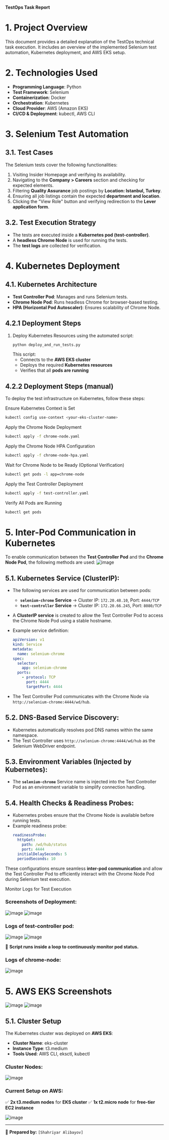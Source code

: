 **TestOps Task Report**

# **1. Project Overview**
This document provides a detailed explanation of the TestOps technical task execution. It includes an overview of the implemented Selenium test automation, Kubernetes deployment, and AWS EKS setup.

# **2. Technologies Used**
- **Programming Language**: Python
- **Test Framework**: Selenium
- **Containerization**: Docker
- **Orchestration**: Kubernetes
- **Cloud Provider**: AWS (Amazon EKS)
- **CI/CD & Deployment**: kubectl, AWS CLI

# **3. Selenium Test Automation**
## **3.1. Test Cases**
The Selenium tests cover the following functionalities:
1. Visiting Insider Homepage and verifying its availability.
2. Navigating to the **Company > Careers** section and checking for expected elements.
3. Filtering **Quality Assurance** job postings by **Location: Istanbul, Turkey**.
4. Ensuring all job listings contain the expected **department and location**.
5. Clicking the "View Role" button and verifying redirection to the **Lever application form**.

## **3.2. Test Execution Strategy**
- The tests are executed inside a **Kubernetes pod (test-controller)**.
- A **headless Chrome Node** is used for running the tests.
- The **test logs** are collected for verification.

# **4. Kubernetes Deployment**
## **4.1. Kubernetes Architecture**
- **Test Controller Pod**: Manages and runs Selenium tests.
- **Chrome Node Pod**: Runs headless Chrome for browser-based testing.
- **HPA (Horizontal Pod Autoscaler)**: Ensures scalability of Chrome Node.

## **4.2.1 Deployment Steps**
1. Deploy Kubernetes Resources using the automated script:
   ```bash
   python deploy_and_run_tests.py
   ```
   This script:
   - Connects to the **AWS EKS cluster**
   - Deploys the required **Kubernetes resources**
   - Verifies that all **pods are running**
## **4.2.2 Deployment Steps (manual)**

To deploy the test infrastructure on Kubernetes, follow these steps:

Ensure Kubernetes Context is Set
   ```bash
kubectl config use-context <your-eks-cluster-name>
   ```
Apply the Chrome Node Deployment
   ```bash
kubectl apply -f chrome-node.yaml
   ```
Apply the Chrome Node HPA Configuration
   ```bash
kubectl apply -f chrome-node-hpa.yaml
   ```
Wait for Chrome Node to be Ready (Optional Verification)
   ```bash
kubectl get pods -l app=chrome-node
   ```
Apply the Test Controller Deployment
   ```bash
kubectl apply -f test-controller.yaml
   ```
Verify All Pods are Running
   ```bash
kubectl get pods
   ```


# **5. Inter-Pod Communication in Kubernetes**

To enable communication between the **Test Controller Pod** and the **Chrome Node Pod**, the following methods are used:
![image](https://github.com/user-attachments/assets/95e76adc-2ef7-40df-93af-8bf0dc290ddc)

## **5.1. Kubernetes Service (ClusterIP):**
- The following services are used for communication between pods:
  - **`selenium-chrome` Service** → Cluster IP: `172.20.48.10`, Port: `4444/TCP`
  - **`test-controller` Service** → Cluster IP: `172.20.66.245`, Port: `8080/TCP`

- A **ClusterIP service** is created to allow the Test Controller Pod to access the Chrome Node Pod using a stable hostname.
- Example service definition:
  ```yaml
  apiVersion: v1
  kind: Service
  metadata:
    name: selenium-chrome
  spec:
    selector:
      app: selenium-chrome
    ports:
      - protocol: TCP
        port: 4444
        targetPort: 4444
  ```
- The Test Controller Pod communicates with the Chrome Node via `http://selenium-chrome:4444/wd/hub`.

## **5.2. DNS-Based Service Discovery:**
- Kubernetes automatically resolves pod DNS names within the same namespace.
- The Test Controller uses `http://selenium-chrome:4444/wd/hub` as the Selenium WebDriver endpoint.

## **5.3. Environment Variables (Injected by Kubernetes):**
- The **`selenium-chrome`** Service name is injected into the Test Controller Pod as an environment variable to simplify connection handling.

## **5.4. Health Checks & Readiness Probes:**
- Kubernetes probes ensure that the Chrome Node is available before running tests.
- Example readiness probe:
  ```yaml
  readinessProbe:
    httpGet:
      path: /wd/hub/status
      port: 4444
    initialDelaySeconds: 5
    periodSeconds: 10
  ```

These configurations ensure seamless **inter-pod communication** and allow the Test Controller Pod to efficiently interact with the Chrome Node Pod during Selenium test execution.



Monitor Logs for Test Execution
### **Screenshots of Deployment:**
![image](https://github.com/user-attachments/assets/75894e43-e7f5-4e7a-8a7c-5ad9a027ea82)
![image](https://github.com/user-attachments/assets/e0196088-8f55-4afd-ac50-d0a271527934)

### **Logs of test-controller pod:**

![image](https://github.com/user-attachments/assets/73f27b0d-bda9-4d7c-ac18-195f280b9806)
![image](https://github.com/user-attachments/assets/be3603a0-b11c-486e-97d6-f56cb15a2290)


📌 **Script runs inside a loop to continuously monitor pod status.**

### **Logs of chrome-node:**
![image](https://github.com/user-attachments/assets/5ebec6b2-1cde-4a05-acce-e6c4ef063127)


# **5. AWS EKS Screenshots**
![image](https://github.com/user-attachments/assets/6bb05b94-f45e-48aa-9d29-d9e23d076179)
![image](https://github.com/user-attachments/assets/694782e8-4784-4f75-830f-7101db3d570d)

## **5.1. Cluster Setup**
The Kubernetes cluster was deployed on **AWS EKS**:
- **Cluster Name**: eks-cluster
- **Instance Type**: t3.medium
- **Tools Used**: AWS CLI, eksctl, kubectl

### **Cluster Nodes:**
![image](https://github.com/user-attachments/assets/b854835b-d8f7-4726-b9cd-eb43f8a4d709)

### **Current Setup on AWS:**
✅ **2x t3.medium nodes** for **EKS cluster**
✅ **1x t2.micro node** for **free-tier EC2 instance**

![image](https://github.com/user-attachments/assets/bb03cf93-907a-4b4e-b350-b0db9325ad6f)


---

📌 **Prepared by:** `[Shahriyar Alibayov]`


